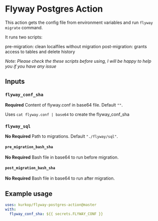 # Flyway Postgres Action

This action gets the config file from environment variables and run `flyway migrate` command.

It runs two scripts:

pre-migration: clean localfiles without migration
post-migration: grants access to tables and delete history

_Note: Please check the these scripts before using, I will be happy to help you if you have any issue_ 

## Inputs

### `flyway_conf_sha`

**Required** Content of flyway.conf in base64 file. Default `""`.

Uses `cat flyway.conf | base64` to create the flyway_conf_sha

### `flyway_sql`

**No Required** Path to migrations. Default `"./flyway/sql"`.

#### `pre_migration_bash_sha`

**No Required** Bash file in base64 to run before migration.

#### `post_migration_bash_sha`

**No Required** Bash file in base64 to run after migration.
## Example usage

```yaml
uses: kurkop/flyway-postgres-action@master
with:
  flyway_conf_sha: ${{ secrets.FLYWAY_CONF }}
```
